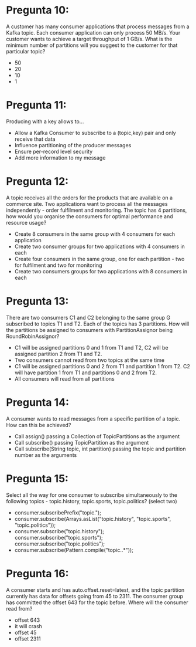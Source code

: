 
# Pregunta 10:
 
A customer has many consumer applications that process messages from a Kafka topic. Each consumer application can only process 50 MB/s. Your customer wants to achieve a target throughput of 1 GB/s. What is the minimum number of partitions will you suggest to the customer for that particular topic?
- 50
- 20
- 10
- 1

# Pregunta 11:
 
Producing with a key allows to...
- Allow a Kafka Consumer to subscribe to a (topic,key) pair and only receive that data
- Influence partitioning of the producer messages
- Ensure per-record level security
- Add more information to my message

# Pregunta 12:
 
A topic receives all the orders for the products that are available on a commerce site. Two applications want to process all the messages independently - order fulfilment and monitoring. The topic has 4 partitions, how would you organise the consumers for optimal performance and resource usage?
- Create 8 consumers in the same group with 4 consumers for each application
- Create two consumer groups for two applications with 4 consumers in each
- Create four consumers in the same group, one for each partition - two for fulfilment and two for monitoring
- Create two consumers groups for two applications with 8 consumers in each

# Pregunta 13:
 
There are two consumers C1 and C2 belonging to the same group G subscribed to topics T1 and T2. Each of the topics has 3 partitions. How will the partitions be assigned to consumers with PartitionAssignor being RoundRobinAssignor?
- C1 will be assigned partitions 0 and 1 from T1 and T2, C2 will be assigned partition 2 from T1 and T2.
- Two consumers cannot read from two topics at the same time
- C1 will be assigned partitions 0 and 2 from T1 and partition 1 from T2. C2 will have partition 1 from T1 and partitions 0 and 2 from T2.
- All consumers will read from all partitions

# Pregunta 14:
 
A consumer wants to read messages from a specific partition of a topic. How can this be achieved?
- Call assign() passing a Collection of TopicPartitions as the argument
- Call subscribe() passing TopicPartition as the argument
- Call subscribe(String topic, int partition) passing the topic and partition number as the arguments

# Pregunta 15:
 
Select all the way for one consumer to subscribe simultaneously to the following topics - topic.history, topic.sports, topic.politics? (select two)
- consumer.subscribePrefix("topic.");
- consumer.subscribe(Arrays.asList("topic.history", "topic.sports", "topic.politics"));
- consumer.subscribe("topic.history");
  consumer.subscribe("topic.sports");
  consumer.subscribe("topic.politics");
- consumer.subscribe(Pattern.compile("topic\..*"));

# Pregunta 16:
 
A consumer starts and has auto.offset.reset=latest, and the topic partition currently has data for offsets going from 45 to 2311. The consumer group has committed the offset 643 for the topic before. Where will the consumer read from?
- offset 643
- it will crash
- offset 45
- offset 2311
